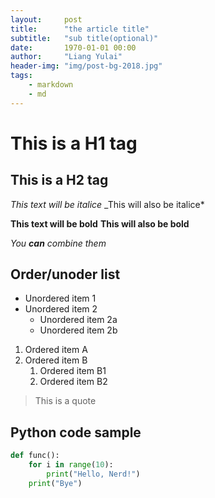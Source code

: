 ```yaml
---
layout:     post
title:      "the article title"
subtitle:   "sub title(optional)"
date:       1970-01-01 00:00
author:     "Liang Yulai"
header-img: "img/post-bg-2018.jpg"
tags:
    - markdown
    - md
---
```


# This is a H1 tag

## This is a H2 tag

*This text will be italice*
_This will also be italice*

**This text will be bold**
__This will also be bold__

*You **can** combine them*

## Order/unoder list

* Unordered item 1
* Unordered item 2
    * Unordered item 2a
    * Unordered item 2b


1. Ordered item A
2. Ordered item B
    1. Ordered item B1
    2. Ordered item B2

> This is a quote

## Python code sample 

```python
def func():
    for i in range(10):
        print("Hello, Nerd!")
    print("Bye")
```

